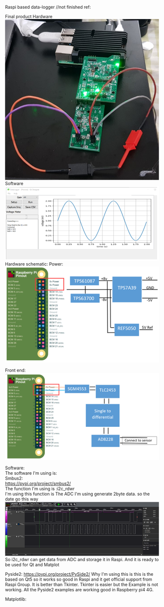 Raspi based data-logger   //not finished
ref:

Final product
Hardware       
![image](https://github.com/xiaoqianzi15/Raspberry-pi-based-Data-Logger/blob/master/picture/%E5%9B%BE%E7%89%872.jpg)     
Software       
![image](https://github.com/xiaoqianzi15/Raspberry-pi-based-Data-Logger/blob/master/picture/UI.png)     
Hardware schematic:
Power:      
![image](https://github.com/xiaoqianzi15/Raspberry-pi-based-Data-Logger/blob/master/picture/power.png)         

Front end:    
![image](https://github.com/xiaoqianzi15/Raspberry-pi-based-Data-Logger/blob/master/picture/Frontend.png)             

Software:     
The software I'm using is:     
Smbus2:     
https://pypi.org/project/smbus2/    
The function I'm using is :i2c_rdwr     
I'm using this function is The ADC I'm using generate 2byte data. so the date go this way      
![image](https://github.com/xiaoqianzi15/Raspberry-pi-based-Data-Logger/blob/master/picture/%E5%9B%BE%E7%89%871.png)              
So  i2c_rdwr can get data from ADC and storage it in Raspi. And it is ready to be used for Qt and Matplot

Pyside2:
https://pypi.org/project/PySide2/
Why I'm using this is this is the based on Qt5 so it works so good in Raspi and it get official support from Raspi Group.
It is better than Tkinter. Tkinter is easier but the Example is not working.
All the Pyside2 examples are working good in Raspberry pi4 4G.


Matplotlib:









